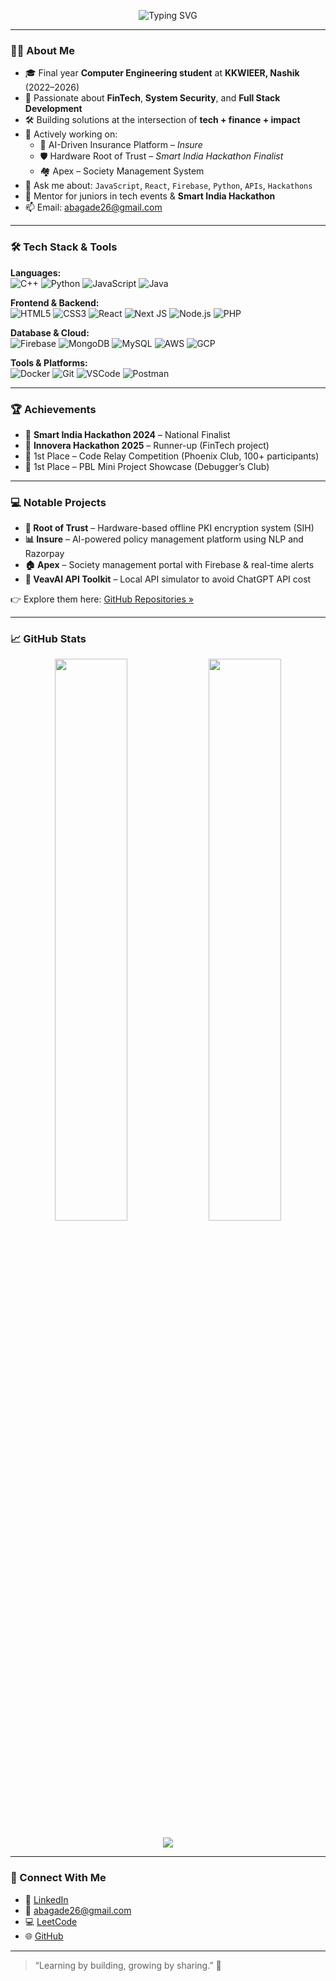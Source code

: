 <!-- GitHub Profile README - Atharva Bagade -->

<!-- Banner or Custom Image (Optional) -->
<p align="center">
  <img src="https://readme-typing-svg.demolab.com?font=Fira+Code&weight=600&size=22&duration=3000&pause=1200&color=00B8D4&center=true&width=700&lines=Hi+👋,+I'm+Atharva+Bagade!;Computer+Engineering+Student+|+Developer+|+Tech+Enthusiast;Passionate+about+Tech,+FinTech,+Hackathons+%26+AI/ML" alt="Typing SVG" />
</p>

---

### 👨‍💻 About Me

- 🎓 Final year **Computer Engineering student** at **KKWIEER, Nashik** (2022–2026)
- 💼 Passionate about **FinTech**, **System Security**, and **Full Stack Development**
- 🛠️ Building solutions at the intersection of **tech + finance + impact**
- 🧠 Actively working on:
  - 🧾 AI-Driven Insurance Platform – *Insure*
  - 🛡️ Hardware Root of Trust – *Smart India Hackathon Finalist*
  - 🏘️ Apex – Society Management System
- 💬 Ask me about: `JavaScript`, `React`, `Firebase`, `Python`, `APIs`, `Hackathons`
- 📣 Mentor for juniors in tech events & **Smart India Hackathon**
- 📫 Email: [abagade26@gmail.com](mailto:abagade26@gmail.com)

---

### 🛠️ Tech Stack & Tools

**Languages:**  
![C++](https://img.shields.io/badge/C++-00599C?style=flat&logo=c%2B%2B&logoColor=white)
![Python](https://img.shields.io/badge/Python-3776AB?style=flat&logo=python&logoColor=white)
![JavaScript](https://img.shields.io/badge/JavaScript-F7DF1E?style=flat&logo=javascript&logoColor=black)
![Java](https://img.shields.io/badge/Java-ED8B00?style=flat&logo=java&logoColor=white)

**Frontend & Backend:**  
![HTML5](https://img.shields.io/badge/HTML5-E34F26?style=flat&logo=html5&logoColor=white)
![CSS3](https://img.shields.io/badge/CSS3-1572B6?style=flat&logo=css3&logoColor=white)
![React](https://img.shields.io/badge/React-20232A?style=flat&logo=react&logoColor=61DAFB)
![Next JS](https://img.shields.io/badge/Next.js-000000?style=flat&logo=nextdotjs&logoColor=white)
![Node.js](https://img.shields.io/badge/Node.js-339933?style=flat&logo=nodedotjs&logoColor=white)
![PHP](https://img.shields.io/badge/PHP-777BB4?style=flat&logo=php&logoColor=white)

**Database & Cloud:**  
![Firebase](https://img.shields.io/badge/Firebase-FFCA28?style=flat&logo=firebase&logoColor=black)
![MongoDB](https://img.shields.io/badge/MongoDB-47A248?style=flat&logo=mongodb&logoColor=white)
![MySQL](https://img.shields.io/badge/MySQL-4479A1?style=flat&logo=mysql&logoColor=white)
![AWS](https://img.shields.io/badge/AWS-FF9900?style=flat&logo=amazonaws&logoColor=white)
![GCP](https://img.shields.io/badge/Google%20Cloud-4285F4?style=flat&logo=googlecloud&logoColor=white)

**Tools & Platforms:**  
![Docker](https://img.shields.io/badge/Docker-2496ED?style=flat&logo=docker&logoColor=white)
![Git](https://img.shields.io/badge/Git-F05032?style=flat&logo=git&logoColor=white)
![VSCode](https://img.shields.io/badge/VSCode-007ACC?style=flat&logo=visualstudiocode&logoColor=white)
![Postman](https://img.shields.io/badge/Postman-FF6C37?style=flat&logo=postman&logoColor=white)

---

### 🏆 Achievements

- 🥈 **Smart India Hackathon 2024** – National Finalist  
- 🥈 **Innovera Hackathon 2025** – Runner-up (FinTech project)
- 🥇 1st Place – Code Relay Competition (Phoenix Club, 100+ participants)
- 🥇 1st Place – PBL Mini Project Showcase (Debugger’s Club)

---

### 💻 Notable Projects

- **🔐 Root of Trust** – Hardware-based offline PKI encryption system (SIH)
- **📊 Insure** – AI-powered policy management platform using NLP and Razorpay
- **🏠 Apex** – Society management portal with Firebase & real-time alerts
- **🧪 VeavAI API Toolkit** – Local API simulator to avoid ChatGPT API cost

👉 Explore them here: [GitHub Repositories »](https://github.com/AtharvaBagade23?tab=repositories)

---

### 📈 GitHub Stats

<p align="center">
  <img width="48%" src="https://github-readme-stats.vercel.app/api?username=AtharvaBagade23&show_icons=true&theme=radical" />
  <img width="48%" src="https://streak-stats.demolab.com?user=AtharvaBagade23&theme=radical" />
</p>
<p align="center">
  <img src="https://github-readme-activity-graph.vercel.app/graph?username=AtharvaBagade23&theme=tokyo-night&hide_border=true" />
</p>

---

### 🔗 Connect With Me

- 💼 [LinkedIn](https://www.linkedin.com/in/atharva-bagade)
- 📧 [abagade26@gmail.com](mailto:abagade26@gmail.com)
- 💻 [LeetCode](https://leetcode.com/u/abagade26/)
- 🌐 [GitHub](https://github.com/AtharvaBagade23)

---

> “Learning by building, growing by sharing.” 🚀
